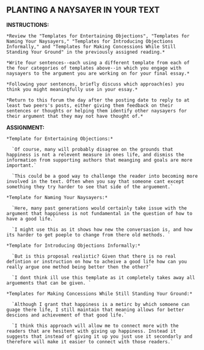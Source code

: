 ## PLANTING A NAYSAYER IN YOUR TEXT

  __INSTRUCTIONS:__

    *Review the "Templates for Entertaining Objections", "Templates for Naming Your Naysayers," "Templates for Introducing Objections Informally," and "Templates for Making Concessions While Still Standing Your Ground" in the previously assigned reading.*

    *Write four sentences--each using a different template from each of the four categories of templates above--in which you engage with naysayers to the argument you are working on for your final essay.*

    *Following your sentences, briefly discuss which approach(es) you think you might meaningfully use in your essay.*

    *Return to this forum the day after the posting date to reply to at least two peers's posts, either giving them feedback on their sentences or thoughts or helping them identify other naysayers for their argument that they may not have thought of.*

  __ASSIGNMENT:__

    *Template for Entertaining Objections:*

      `Of course, many will probably disagree on the grounds that happiness is not a relevent measure in ones life, and dismiss the information from supporting authors that meanging and goals are more important.`

      `This could be a good way to challenge the reader into becoming more involved in the text. Often when you say that someone cant except something they try harder to see that side of the arguement.`

    *Template for Naming Your Naysayers:*

      `Here, many past generations would certainly take issue with the argument that happiness is not fundamental in the question of how to have a good life.`

      `I might use this as it shows how new the conversasion is, and how its harder to get poeple to change from there old methods. `

    *Template for Introducing Objections Informally:*

      `But is this proposal realistic? Given that there is no real defintion or instruction on how to acheive a good life how can you really argue one method being better then the other?`

      `I dont think ill use this template as it completely takes away all arguements that can be given. `

    *Templates for Making Concessions While Still Standing Your Ground:*

      `Although I grant that happiness is a metirc by which somoene can guage there life, I still maintain that meaning allows for better descions and achievement of that good life.`

      `I think this approach will allow me to connect more with the readers that are hesitent with giving up happiness. Instead it suggests that instead of giving it up you just use it secondarly and therefore will make it easier to connect with those readers.`
